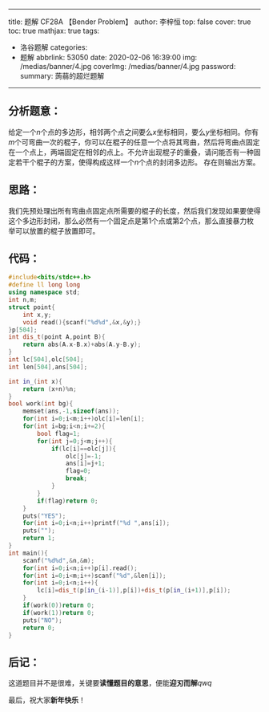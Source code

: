 
---
title: 题解 CF28A 【Bender Problem】
author: 李梓恒
top: false
cover: true
toc: true
mathjax: true
tags:
  - 洛谷题解
categories:
  - 题解
abbrlink: 53050
date: 2020-02-06 16:39:00
img: /medias/banner/4.jpg
coverImg: /medias/banner/4.jpg
password:
summary: 蒟蒻的超烂题解
---
## 分析题意：
给定一个$n$个点的多边形，相邻两个点之间要么$x$坐标相同，要么$y$坐标相同。你有$m$个可弯曲一次的棍子，你可以在棍子的任意一个点将其弯曲，然后将弯曲点固定在一个点上，两端固定在相邻的点上。不允许出现棍子的重叠，请问能否有一种固定若干个棍子的方案，使得构成这样一个$n$个点的封闭多边形。
存在则输出方案。

## 思路：
我们先预处理出所有弯曲点固定点所需要的棍子的长度，然后我们发现如果要使得这个多边形封闭，那么必然有一个固定点是第1个点或第2个点，那么直接暴力枚举可以放置的棍子放置即可。

## 代码：
```cpp
#include<bits/stdc++.h>
#define ll long long
using namespace std;
int n,m;
struct point{
    int x,y;
    void read(){scanf("%d%d",&x,&y);}
}p[504];
int dis_t(point A,point B){
    return abs(A.x-B.x)+abs(A.y-B.y);
}
int lc[504],olc[504];
int len[504],ans[504];

int in_(int x){
    return (x+n)%n;
}
bool work(int bg){
    memset(ans,-1,sizeof(ans));
    for(int i=0;i<m;i++)olc[i]=len[i];
    for(int i=bg;i<n;i+=2){
        bool flag=1;
        for(int j=0;j<m;j++){
            if(lc[i]==olc[j]){
                olc[j]=-1;
                ans[i]=j+1;
                flag=0;
                break;
            }
        }
        if(flag)return 0;
    }
    puts("YES");
    for(int i=0;i<n;i++)printf("%d ",ans[i]);
    puts("");
    return 1;
}
int main(){
    scanf("%d%d",&n,&m);
    for(int i=0;i<n;i++)p[i].read();
    for(int i=0;i<m;i++)scanf("%d",&len[i]);
    for(int i=0;i<n;i++){
        lc[i]=dis_t(p[in_(i-1)],p[i])+dis_t(p[in_(i+1)],p[i]);
    }
    if(work(0))return 0;
    if(work(1))return 0;
    puts("NO");
    return 0;
}
```
## 后记：
这道题目并不是很难，关键要**读懂题目的意思**，便能**迎刃而解**$qwq$

最后，祝大家**新年快乐**！